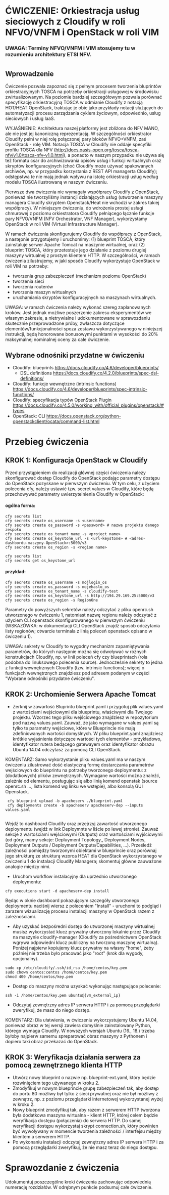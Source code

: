 # ĆWICZENIE: Orkiestracja usług sieciowych z Cloudify w roli NFVO/VNFM i OpenStack w roli VIM

### UWAGA: Terminy NFVO/VNFM i VIM stosujemy tu w rozumieniu architektury ETSI NFV.
# 
## Wprowadzenie

Ćwiczenie pozwala zapoznać się z pełnym procesem tworzenia bluprintów orkiestracyjnych TOSCA na potrzeby orkiestracji usługowej w środowisku zwirtualizowanym. Na poziomie bardziej szczegółowym pozwala porównać specyfikację orkiestracyjną TOSCA w odmianie Cloudify z notacją HOT/HEAT OpenStack, traktując je obie jako przykłady notacji służących do automatyzacji procesu zarządzania cyklem życiowym, odpowiednio, usług sieciowych i usług IaaS.

WYJAŚNIENIE: Architektura naszej platformy jest zbliżona do NFV MANO, ale nie jest jej kanoniczną reprezentacją. W szczególności orkiestrator Cloudify pełni w niej rolę połączonej pary bloków NFVO+VNFM, zaś OpenStack - rolę VIM. Notacja TOSCA w Cloudify nie oddaje specyfiki profilu TOSCA dla NFV (http://docs.oasis-open.org/tosca/tosca-nfv/v1.0/tosca-nfv-v1.0.html), a ponadto w naszym przypadku nie używa się też formatu csar do archiwizowania opisów usług i funkcji wirtualnych oraz skryptów konfiguracyjnych (choć Cloudify może używać spakowanych archiwów, np. w przypadku korzystania z REST API managerta Cloudify); odstępstwa te nie mają jednak wpływu na istotę orkiestracji usług według modelu TOSCA ilustrowaną w naszym ćwiczeniu.

Pierwsze dwa ćwiczenia nie wymagały współpracy Cloudify z OpenStack, ponieważ nie tworzyliśmy instancji działających usług (utworzenie maszyny managera Cloudify skryptem Openstack/Heat nie wchodzi w zakres takiej współpracy). W niniejszym ćwiczeniu, do wdrożenia prostej usługi chmurowej z poziomu orkiestratora Cloudify pełniącego łącznie funkcje pary NFVO/VNFM (NFV Orchestrator, VNF Manager), wykorzystamy OpenStack w roli VIM (Virtual Infrastructure Manager).

W ramach ćwiczenia skonfigurujemy Cloudify do współpracy z OpenStack, a następnie przygotujemy i uruchomimy: (1) blueprint TOSCA, który zainstaluje serwer Apache Tomcat na maszynie wirtualnej, oraz (2) blueprint TOSCA, który przetestuje jego działanie z poziomu drugiej maszyny wirtualnej z prostym klientem HTTP. W szczególności, w ramach ćwiczenia zilustrujemy, w jaki sposób Cloudify wykorzystuje OpenStack w roli VIM na potrzeby:

- tworzenia grup zabezpieczeń (mechanizm poziomu OpenStack)
- tworzenia sieci
- tworzenia routerów
- tworzenia maszyn wirtualnych
- uruchamiania skryptów konfiguracyjnych na maszynach wirtualnych.

UWAGA: w ramach ćwiczenia należy wykonać szereg zaplanowanych kroków. Jest jednak możliwe poszerzenie zakresu eksperymentów we własnym zakresie, a nietrywialne i udokumentowane w sprawozdaniu skutecznie przeprowadzone próby, zwłaszcza dotyczące elementów/funkcjonalności spoza zestawu wykorzystywanego w niniejszej instrukcji, będą honorowane bonusowymi punktami w wysokości do 20% maksymalnej nominalnej oceny za całe ćwiczenie.

## Wybrane odnośniki przydatne w ćwiczeniu

- Cloudify: blueprints https://docs.cloudify.co/4.6/developer/blueprints/
    * DSL definitions https://docs.cloudify.co/4.2.0/blueprints/spec-dsl-definitions/
- Cloudify: funkcje wewnętrzne (intrinsic functions) https://docs.cloudify.co/4.6/developer/blueprints/spec-intrinsic-functions/
- Cloudify: specyfikacja typów OpenStack Plugin https://docs.cloudify.co/4.5.0/working_with/official_plugins/openstack/#types
- OpenStack: CLI https://docs.openstack.org/python-openstackclient/ocata/command-list.html

# Przebieg ćwiczenia

## KROK 1: Konfiguracja OpenStack w Cloudify

Przed przystąpieniem do realizacji głównej części ćwiczenia należy skonfigurować dostęp Cloudify do OpenStack podając parametry dostępu do OpenStack pozyskane w pierwszym ćwiczeniu. W tym celu, z użyciem polecenia cfy, należy ustawić tzw. secret values w Cloudify, które będą przechowywać parametry uwierzytelnienia Cloudify w OpenStack:

#### ogólna forma:
```
cfy secrets list
cfy secrets create os_username -s <username>
cfy secrets create os_password -s <password> # nazwa projektu danego zespołu
cfy secrets create os_tenant_name -s <project name>
cfy secrets create os_keystone_url -s <url-keystone> # <adres-dashbordu-maszyny-OpenStack>:5000/v3
cfy secrets create os_region -s <region name>

cfy secrets list
cfy secrets get os_keystone_url
```
#### przykład:
```
cfy secrets create os_username -s mojlogin_os
cfy secrets create os_password -s mojehaslo_os
cfy secrets create os_tenant_name -s cloudify-test
cfy secrets create os_keystone_url -s http://194.29.169.25:5000/v3
cfy secrets create os_region -s RegionOne
```

Parametry do powyższych sekretów należy odczytać z pliku openrc.sh utworzonego w ćwiczeniu 1, natomiast nazwę regionu należy odczytać z użyciem CLI openstack skonfigurowanego w pierwszym ćwiczeniu (WSKAZÓWKA: w dokumentacji CLI OpenStack znajdź sposób odczytania listy regionów; otwarcie terminala z linią poleceń openstack opisano w ćwiczeniu 1).

UWAGA: sekrety w Cloudify to wygodny mechanizm zapamiętywania parametrów, do których następnie można się odwoływać w różnych konstrukcjach Cloudify, np. w linii poleceń cfy czy blueprintach (rola podobna do linuksowego polecenia source). Jednocześnie sekrety to jedna z funkcji wewnętrznych Cloudify (tzw. intrinsic functions); więcej o funkcjach wewnętrznych znajdziesz pod adresem podanym w części "Wybrane odnośniki przydatne ćwiczeniu".

## KROK 2: Urchomienie Serwera Apache Tomcat

- Zerknij w zawartość Bluprintu blueprint.yaml i przygotuj plik values.yaml z wartościami wejściowymi dla blueprintu, właściwymi dla Twojego projektu. Wzorzec tego pliku wejściowego znajdziesz w repozytorium pod nazwą values.yaml. Zauważ, że jako wymagane w values.yaml są tylko te parametry wejściowe, które w Blueprincie nie mają zdefiniowanych wartości domyślnych. W pliku blueprint.yaml znajdziesz krótkie wyjaśnienia dotyczące wartości tych elementów - przykładowo, identyfikator rutera bedącego gatewayem oraz identyfikator obrazu Ubuntu 14.04 odczytasz za pomocą CLI OpenStack. 

KOMENTARZ: Samo wykorzystanie pliku values.yaml ma w naszym ćwiczeniu zilustrować dość elastyczną formę dostarczania parametrów wejściowych do blueprintu na potrzeby tworzonego deploymentu: z (dodatkowych) plików zewnętrznych. Wymagane wartości można znaleźć, zależnie od elementu, posługując się albo linią komend openstak (source openrc.sh ..., lista komend wg linku we wstępie), albo konsolą GUI Openstack.

```
 cfy blueprint upload -b apacheserv ./blueprint.yaml
 cfy deployments create -b apacheserv apacheserv-dep --inputs values.yaml
 
```
Wejdź to dashboard Cloudify oraz przejrzyj zawartość utworzonego deploymentu (wejdź w link Deploymnts w liście po lewej stronie). Zauważ sekcje z wartościami wejściowymi (Outputs) oraz wartościami wyjściowymi (od góry, mamy sekcje: Depluyment Topology,, Deployment Nodes, Deployment Outputs / Deployment Outputs/Capabilities, ...). Prześledź zależności pomiędzy tworzonymi obiektami w blueprincie oraz porównaj jego strukturę ze strukturą wzorca HEAT dla OpenStack wykorzystanego w ćwiczeniu 1 do instalacji Cloudify Managera; skomentuj główne zauważone analogie między nimi.

- Uruchom workflow instalacyjny dla uprzednio utworzonego deploymentu:

```
cfy executions start -d apacheserv-dep install
```

Będąc w oknie dashboard pokazującym szczegóły utworzonego deploymentu naciśnij wiersz z poleceniem "Install" - uruchomi to podgląd i zarazem wizualizację procesu instalacji maszyny w OpenStack razem z zależnościami.

- Aby uzyskać bezpośredni dostęp do utworzonej maszyny wirtualnej musisz wykorzystać klucz prywatny utworzony lokalnie przez Cloudify na maszynie cloudify-manager (Cloudify za pośrednictwem OpenStack wgrywa odpowiedni klucz publiczny na tworzoną maszynę wirtualną). Poniżej najpierw kopiujemy klucz prywatny na własny "home", żeby później nie trzeba było pracować jako "root" (krok dla wygody, opcjonalny).
```
sudo cp /etc/cloudify/.ssh/id_rsa /home/centos/key.pem 
sudo chown centos:centos /home/centos/key.pem 
chmod 400 /home/centos/key.pem 
```
- Dostęp do maszyny można uzyskać wykonując następujące polecenie:
```
ssh -i /home/centos/key.pem ubuntu@{vm_external_ip}
```

- Odczytaj zewnętrzny adres IP serwera HTTP i za pomocą przeglądarki zweryfikuj, że masz do niego dostęp.

KOMENTARZ: Dla ułatwienia, w ćwiczeniu wykorzystujemy Ubuntu 14.04, ponieważ obraz w tej wersji zawiera domyślnie zainstalowany Python, którego wymaga Cloudify. W nowszych wersjah Ubuntu (16., 18.) trzeba byłoby najpierw samemu spreparować obraz maszyny z Pythonem i dopiero taki obraz przekazać do OpenStack.  

## KROK 3: Weryfikacja działania serwera za pomocą zewnętrznego klienta HTTP

- Utwórz nowy blueprint o nazwie np. blueprint-ext.yaml, który będzie rozwinięciem tego używanego w kroku 2. 
- Zmodyfikuj w nowym blueprincie grupę zabezpieczeń tak, aby dostęp do portu 80 możliwy był tylko z sieci prywatnej oraz nie był możliwy z zewnątrz, np. z poziomu przeglądarki internetowej wykorzystanej wyżej w kroku 2.
- Nowy blueprint zmodyfikuj tak, aby razem z serwerem HTTP tworzona była dodatkowa maszyna wirtualna - klient HTTP, której celem będzie weryfikacja dostępu (połączenia) do serwera HTTP. Do samej weryfikacji dostępu wykorzystaj skrypt connection.sh, który powinien być wywoływany w momencie tworzenia zależności / interfejsu między klientem a serwerem HTTP. 
- Po wykonaniu instalacji odczytaj zewnętrzny adres IP serwera HTTP i za pomocą przeglądarki zweryfikuj, że nie masz teraz do niego dostępu.

# Sprawozdanie z ćwiczenia

Udokumentuj poszczególne kroki ćwiczenia zachowując odpowiednią numerację rozdziałów. W odrębnym punkcie podsumuj całe ćwiczenie.
